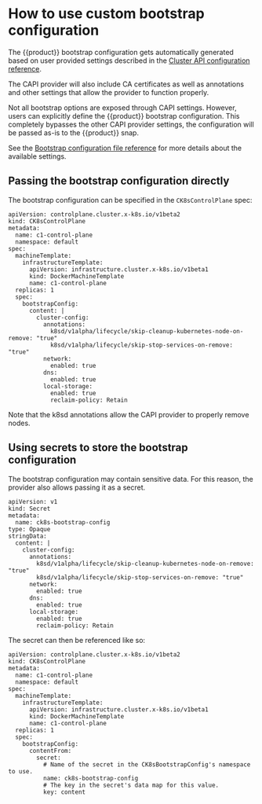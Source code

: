 # How to use custom bootstrap configuration

The {{product}} bootstrap configuration gets automatically generated based on
user provided settings described in the [Cluster API configuration reference].

The CAPI provider will also include CA certificates as well as annotations
and other settings that allow the provider to function properly.

Not all bootstrap options are exposed through CAPI settings. However,
users can explicitly define the {{product}} bootstrap configuration.
This completely bypasses the other CAPI provider settings, the configuration
will be passed as-is to the {{product}} snap.

See the [Bootstrap configuration file reference] for more details about the
available settings.

## Passing the bootstrap configuration directly

The bootstrap configuration can be specified in the ``CK8sControlPlane`` spec:

```
apiVersion: controlplane.cluster.x-k8s.io/v1beta2
kind: CK8sControlPlane
metadata:
  name: c1-control-plane
  namespace: default
spec:
  machineTemplate:
    infrastructureTemplate:
      apiVersion: infrastructure.cluster.x-k8s.io/v1beta1
      kind: DockerMachineTemplate
      name: c1-control-plane
  replicas: 1
  spec:
    bootstrapConfig:
      content: |
        cluster-config:
          annotations:
            k8sd/v1alpha/lifecycle/skip-cleanup-kubernetes-node-on-remove: "true"
            k8sd/v1alpha/lifecycle/skip-stop-services-on-remove: "true"
          network:
            enabled: true
          dns:
            enabled: true
          local-storage:
            enabled: true
            reclaim-policy: Retain
```

Note that the k8sd annotations allow the CAPI provider to properly remove
nodes.

## Using secrets to store the bootstrap configuration

The bootstrap configuration may contain sensitive data. For this reason, the
provider also allows passing it as a secret.

```
apiVersion: v1
kind: Secret
metadata:
  name: ck8s-bootstrap-config
type: Opaque
stringData:
  content: |
    cluster-config:
      annotations:
        k8sd/v1alpha/lifecycle/skip-cleanup-kubernetes-node-on-remove: "true"
        k8sd/v1alpha/lifecycle/skip-stop-services-on-remove: "true"
      network:
        enabled: true
      dns:
        enabled: true
      local-storage:
        enabled: true
        reclaim-policy: Retain
```

The secret can then be referenced like so:

```
apiVersion: controlplane.cluster.x-k8s.io/v1beta2
kind: CK8sControlPlane
metadata:
  name: c1-control-plane
  namespace: default
spec:
  machineTemplate:
    infrastructureTemplate:
      apiVersion: infrastructure.cluster.x-k8s.io/v1beta1
      kind: DockerMachineTemplate
      name: c1-control-plane
  replicas: 1
  spec:
    bootstrapConfig:
      contentFrom:
        secret:
          # Name of the secret in the CK8sBootstrapConfig's namespace to use.
          name: ck8s-bootstrap-config
          # The key in the secret's data map for this value.
          key: content
```

<!-- LINKS -->
[Cluster API configuration reference]: /capi/reference/configs.md
[Bootstrap configuration file reference]: /snap/reference/config-files/bootstrap-config.md
